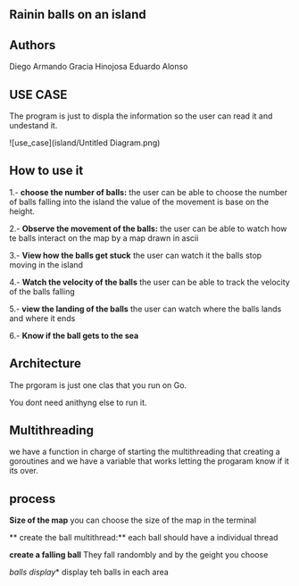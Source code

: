 ## Rainin balls on an island

## Authors
 Diego Armando Gracia Hinojosa
 Eduardo Alonso
 
## USE CASE

The program is just to displa the information so the user can read it and undestand it.

![use_case](island/Untitled Diagram.png)

## How to use it

1.- **choose the number of balls:** the user can be able to choose the number of balls falling into the island 
the value of the movement is base on the height.

2.- **Observe the movement of the balls:** the user can be able to watch how te balls interact on the map by a map drawn in ascii

3.- **View how the balls get stuck** the user can watch it the balls stop moving in the island

4.- **Watch the velocity of the balls** the user can be able to track the velocity of the balls falling

5.- **view the landing of the balls**  the user can watch where the balls lands and where it ends

6.- **Know if the ball gets to the sea**


## Architecture

The prgoram is just one clas that you run on Go.

You dont need anithyng else to run it.

## Multithreading

we have a function in charge of starting the multithreading that creating a goroutines 
and we have a variable that works letting the progaram know if it its over.

## process

**Size of the map** you can choose the size of the map in the terminal

** create the ball multithread:** each ball should have a individual thread

**create a falling ball** They fall randombly and by the geight you choose

*balls display** display teh balls in each area








